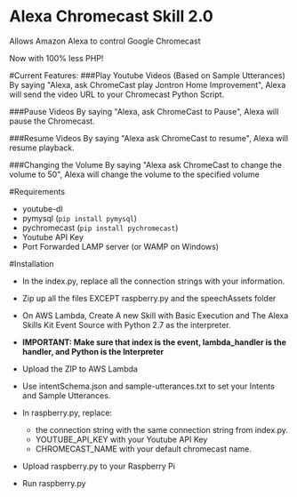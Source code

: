 # Alexa Chromecast Skill 2.0
Allows Amazon Alexa to control Google Chromecast

Now with 100% less PHP!

#Current Features:
###Play Youtube Videos (Based on Sample Utterances)
By saying "Alexa, ask ChromeCast play Jontron Home Improvement", Alexa will send the video URL to your Chromecast Python Script.

###Pause Videos
By saying "Alexa, ask ChromeCast to Pause", Alexa will pause the Chromecast.

###Resume Videos
By saying "Alexa ask ChromeCast to resume", Alexa will resume playback.

###Changing the Volume
By saying "Alexa ask ChromeCast to change the volume to 50", Alexa will change the volume to the specified volume

#Requirements
  - youtube-dl
  - pymysql (`pip install pymysql`)
  - pychromecast (`pip install pychromecast`)
  - Youtube API Key
  - Port Forwarded LAMP server (or WAMP on Windows)

#Installation
  - In the index.py, replace all the connection strings with your information.
  - Zip up all the files EXCEPT raspberry.py and the speechAssets folder
  - On AWS Lambda, Create A new Skill with Basic Execution and The Alexa Skills Kit Event Source with Python 2.7 as the interpreter.
  - **IMPORTANT: Make sure that index is the event, lambda_handler is the handler, and Python is the Interpreter**
  - Upload the ZIP to AWS Lambda
  - Use intentSchema.json and sample-utterances.txt to set your Intents and Sample Utterances.
  

  - In raspberry.py, replace:
    - the connection string with the same connection string from index.py.
    - YOUTUBE_API_KEY with your Youtube API Key
    - CHROMECAST_NAME with your default chromecast name.
  - Upload raspberry.py to your Raspberry Pi
  - Run raspberry.py
